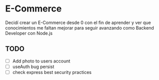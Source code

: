 # E-Commerce <!-- omit from toc -->

Decidí crear un E-Commerce desde 0 con el fin de aprender y ver que conocimientos me faltan mejorar para seguir avanzando como Backend Developer con Node.js

## TODO

- [ ] Add photo to users account
- [ ] useAuth bug persist
- [ ] check express best security practices
